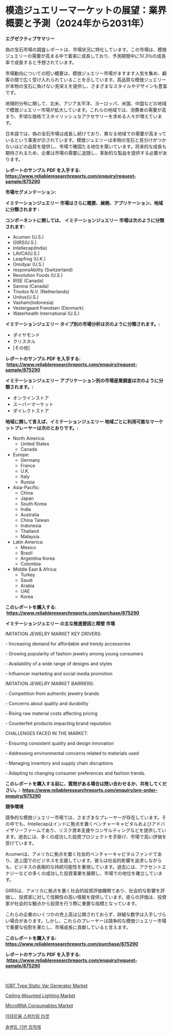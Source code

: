 <p><h1>模造ジュエリーマーケットの展望：業界概要と予測（2024年から2031年）</h1></p><p><strong>エグゼクティブサマリー</strong></p>
<p><p>偽の宝石市場の調査レポートは、市場状況に特化しています。この市場は、模倣ジュエリーの需要が高まる中で着実に成長しており、予測期間中に10.3％の成長率で成長すると予想されています。</p><p>市場動向についての短い概要は、模倣ジュエリー市場がますます人気を集め、顧客の間で広く受け入れられていることを示しています。高品質な模倣ジュエリーが本物の宝石に負けない見栄えを提供し、さまざまなスタイルやデザインも豊富です。</p><p>地理的分布に関して、北米、アジア太平洋、ヨーロッパ、米国、中国などの地域で模倣ジュエリー市場が拡大しています。これらの地域では、消費者の需要が高まり、手頃な価格でスタイリッシュなアクセサリーを求める人々が増えています。</p><p>日本語では、偽の宝石市場は成長し続けており、異なる地域での需要が高まっているという事実が示されています。模倣ジュエリーは本物の宝石と見分けがつかないほどの品質を提供し、市場で確固たる地位を築いています。将来的な成長も期待されるため、企業は市場の需要に追随し、革新的な製品を提供する必要があります。</p></p>
<p><strong>レポートのサンプル PDF を入手する: <a href="https://www.reliableresearchreports.com/enquiry/request-sample/875290">https://www.reliableresearchreports.com/enquiry/request-sample/875290</a></strong></p>
<p><strong>市場セグメンテーション:</strong></p>
<p><strong> イミテーションジュエリー 市場はさらに概要、展開、アプリケーション、地域に分類されます :</strong></p>
<p><strong>コンポーネントに関しては、 イミテーションジュエリー 市場は次のように分類されます: &nbsp;</strong></p>
<p><ul><li>Acumen (U.S.)</li><li>GIIRS(U.S.).</li><li>Intellecap(India)</li><li>LAVCA(U.S.)</li><li>Leapfrog (U.K.)</li><li>Omidyar (U.S.)</li><li>responsAbility (Switzerland)</li><li>Revolution Foods (U.S.)</li><li>RISE (Canada)</li><li>Sarona (Canada)</li><li>Triodos N.V. (Netherlands)</li><li>Unitus(U.S.)</li><li>Vasham(Indonesia)</li><li>Vestergaard Frendsen (Denmark)</li><li>Waterhealth International (U.S.)</li></ul></p>
<p><strong> イミテーションジュエリー タイプ別の市場分析は次のように分類されます。:</strong></p>
<p><ul><li>ダイヤモンド</li><li>クリスタル</li><li>[その他]</li></ul></p>
<p><strong>レポートのサンプル PDF を入手する: &nbsp;<a href="https://www.reliableresearchreports.com/enquiry/request-sample/875290">https://www.reliableresearchreports.com/enquiry/request-sample/875290</a></strong></p>
<p><strong> イミテーションジュエリー アプリケーション別の市場産業調査は次のように分類されます。:</strong></p>
<p><ul><li>オンラインストア</li><li>スーパーマーケット</li><li>ダイレクトストア</li></ul></p>
<p><strong>地域に関して言えば、イミテーションジュエリー 地域ごとに利用可能なマーケットプレーヤーは次のとおりです。:</strong></p>
<p><ul>
    <li>
        North America:
        <ul>
            <li>United States</li>
            <li>Canada</li>
        </ul>
    </li>
    <li>
        Europe:
        <ul>
            <li>Germany</li>
            <li>France</li>
            <li>U.K.</li>
            <li>Italy</li>
            <li>Russia</li>
        </ul>
    </li>
    <li>
        Asia-Pacific:
        <ul>
            <li>China</li>
            <li>Japan</li>
            <li>South Korea</li>
            <li>India</li>
            <li>Australia</li>
            <li>China Taiwan</li>
            <li>Indonesia</li>
            <li>Thailand</li>
            <li>Malaysia</li>
        </ul>
    </li>
    <li>
        Latin America:
        <ul>
            <li>Mexico</li>
            <li>Brazil</li>
            <li>Argentina Korea</li>
            <li>Colombia</li>
        </ul>
    </li>
    <li>
        Middle East & Africa:
        <ul>
            <li>Turkey</li>
            <li>Saudi</li>
            <li>Arabia</li>
            <li>UAE</li>
            <li>Korea</li>
        </ul>
    </li>
    </ul></p>
<p><strong>このレポートを購入する: &nbsp;<a href="https://www.reliableresearchreports.com/purchase/875290">https://www.reliableresearchreports.com/purchase/875290</a></strong></p>
<p><strong>イミテーションジュエリー の主な推進要因と障壁 市場</strong></p>
<p><p>IMITATION JEWELRY MARKET KEY DRIVERS:</p><p>- Increasing demand for affordable and trendy accessories</p><p>- Growing popularity of fashion jewelry among young consumers</p><p>- Availability of a wide range of designs and styles</p><p>- Influencer marketing and social media promotion</p><p>IMITATION JEWELRY MARKET BARRIERS:</p><p>- Competition from authentic jewelry brands</p><p>- Concerns about quality and durability</p><p>- Rising raw material costs affecting pricing</p><p>- Counterfeit products impacting brand reputation</p><p>CHALLENGES FACED IN THE MARKET:</p><p>- Ensuring consistent quality and design innovation</p><p>- Addressing environmental concerns related to materials used</p><p>- Managing inventory and supply chain disruptions</p><p>- Adapting to changing consumer preferences and fashion trends.</p></p>
<p><strong>このレポートを購入する前に、質問がある場合は問い合わせるか、共有してください。:&nbsp; <a href="https://www.reliableresearchreports.com/enquiry/pre-order-enquiry/875290">https://www.reliableresearchreports.com/enquiry/pre-order-enquiry/875290</a></strong></p>
<p><strong>競争環境</strong></p>
<p><p>競争的な模倣ジュエリー市場では、さまざまなプレーヤーが存在しています。その中でも、Intellecapはインドに拠点を置くベンチャーキャピタルおよびアドバイザリーファームであり、リスク資本支援やコンサルティングなどを提供しています。過去には、多くの成功した投資プロジェクトを手掛け、市場で高い評価を受けています。 </p><p>Acumenは、アメリカに拠点を置く社会的ベンチャーキャピタルファンドであり、途上国でのビジネスを支援しています。彼らは社会的影響を追求しながらも、ビジネスの長期的な持続可能性を重視しています。過去には、アクセントエナジーなどの多くの成功した投資事業を展開し、市場での地位を確立しています。 </p><p>GIIRSは、アメリカに拠点を置く社会的投資評価機関であり、社会的な影響を評価し、投資家に対して信頼性の高い情報を提供しています。彼らの評価は、投資家が社会的な観点から投資を行う際に重要な指標となっています。 </p><p>これらの企業のいくつかの売上高は公開されておらず、詳細な数字は入手しづらい場合があります。しかし、これらのプレーヤーは競争的な模倣ジュエリー市場で重要な役割を果たし、市場成長に貢献していると言えます。</p></p>
<p><strong>このレポートを購入する: &nbsp; <a href="https://www.reliableresearchreports.com/purchase/875290">https://www.reliableresearchreports.com/purchase/875290</a></strong></p>
<p><strong>レポートのサンプル PDF を入手する: &nbsp;<a href="https://www.reliableresearchreports.com/enquiry/request-sample/875290">https://www.reliableresearchreports.com/enquiry/request-sample/875290</a></strong><strong></strong></p>
<p>&nbsp;</p>
<p><p><a href="https://scarlet-rocket-c63.notion.site/IGBT-Type-Static-Var-Generator-Market-Size-and-Growth-Market-Segmentation-Regional-and-Country-Bre-794fa566e86f4bd3af000d783ce1c2dd">IGBT Type Static Var Generator Market</a></p><p><a href="https://view.publitas.com/reportprime-1/ceiling-mounted-lighting-market-growth-market-trends-covid-19-impact-and-forecasts-for-period-from-2024-2031/">Ceiling-Mounted Lighting Market</a></p><p><a href="https://three-jumbo-f6d.notion.site/MicroRNA-Consumables-Market-Size-Focuses-on-Market-Dynamics-In-Depth-Analysis-and-Future-Projection-735aa6ea3f3545a9a04404fd2a99a747">MicroRNA Consumables Market</a></p><p><a href="https://medium.com/@wauicpi59728/%EC%9D%B4%ED%84%B0%EB%B8%80-%EC%8A%A4%ED%8D%BC%ED%84%B0%EB%A7%81-%ED%83%80%EA%B2%9F-%EC%8B%9C%EC%9E%A5-2031%EB%85%84%EA%B9%8C%EC%A7%80-%EC%84%B1%EA%B3%B5%EC%A0%81%EC%9D%B8-%EB%B9%84%EC%A6%88%EB%8B%88%EC%8A%A4-%EC%A0%84%EB%9E%B5%EC%9D%98-%ED%95%B5%EC%8B%AC-%EC%9A%94%EC%86%8C-%EC%98%88%EC%B8%A1-630937618c4d">이테르븀 스퍼터링 타겟</a></p><p><a href="https://medium.com/@wauicpi59728/%EC%9A%A9%EB%A7%A4-%EA%B8%B0%EB%B0%98-%EC%A0%91%EC%B0%A9%EC%A0%9C-%EC%8B%9C%EC%9E%A5-%EA%B7%9C%EB%AA%A8-cagr-%EB%8F%99%ED%96%A5-2024-2030-51bbeff5f503">솔벤트 기반 접착제</a></p></p>
